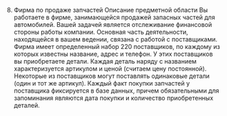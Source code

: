 8. Фирма по продаже запчастей 
Описание предметной области 
Вы работаете в фирме, занимающейся продажей запасных частей для автомобилей. Вашей задачей является отслеживание финансовой стороны работы компании. Основная часть деятельности, находящейся в вашем ведении, связана с работой с поставщиками. Фирма имеет определенный набор 220 поставщиков, по каждому из которых известны название, адрес и телефон. У этих поставщиков вы приобретаете детали. Каждая деталь наряду с названием характеризуется артикулом и ценой (считаем цену постоянной). Некоторые из поставщиков могут поставлять одинаковые детали (один и тот же артикул). Каждый факт покупки запчастей у поставщика фиксируется в базе данных, причем обязательными для запоминания являются дата покупки и количество приобретенных деталей.
